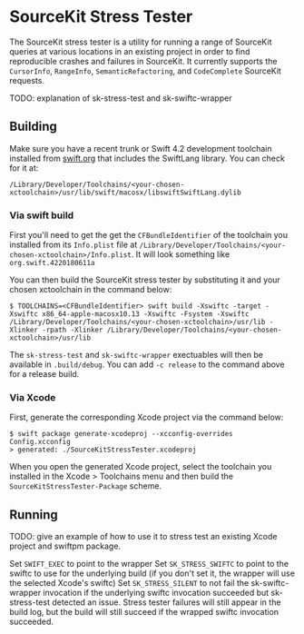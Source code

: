 # SourceKit Stress Tester

The SourceKit stress tester is a utility for running a range of SourceKit queries at various locations in an existing project in order to find reproducible crashes and failures in SourceKit. It currently supports the `CursorInfo`, `RangeInfo`, `SemanticRefactoring`, and `CodeComplete` SourceKit requests.

TODO: explanation of sk-stress-test and sk-swiftc-wrapper

## Building
Make sure you have a recent trunk or Swift 4.2 development toolchain installed from [swift.org](https://swift.org/download/) that includes the SwiftLang library. You can check for it at: 

```
/Library/Developer/Toolchains/<your-chosen-xctoolchain>/usr/lib/swift/macosx/libswiftSwiftLang.dylib
```

### Via swift build
First you'll need to get the get the `CFBundleIdentifier` of the toolchain you installed from its `Info.plist` file at `/Library/Developer/Toolchains/<your-chosen-xctoolchain>/Info.plist`. It will look something like `org.swift.4220180611a`

You can then build the SourceKit stress tester by substituting it and your chosen xctoolchain in the command below:

```
$ TOOLCHAINS=<CFBundleIdentifier> swift build -Xswiftc -target -Xswiftc x86_64-apple-macosx10.13 -Xswiftc -Fsystem -Xswiftc /Library/Developer/Toolchains/<your-chosen-xctoolchain>/usr/lib -Xlinker -rpath -Xlinker /Library/Developer/Toolchains/<your-chosen-xctoolchain>/usr/lib
```
The `sk-stress-test` and `sk-swiftc-wrapper` exectuables will then be available in `.build/debug`. You can add  `-c release` to the command above for a release build.

### Via Xcode

First, generate the corresponding Xcode project via the command below:

```
$ swift package generate-xcodeproj --xcconfig-overrides Config.xcconfig
> generated: ./SourceKitStressTester.xcodeproj
```

When you open the generated Xcode project, select the toolchain you installed in the Xcode > Toolchains menu and then build the `SourceKitStressTester-Package` scheme.

## Running

TODO: give an example of how to use it to stress test an existing Xcode project and swiftpm package.

Set `SWIFT_EXEC` to point to the wrapper
Set `SK_STRESS_SWIFTC` to point to the swiftc to use for the underlying build (if you don't set it, the wrapper will use the selected Xcode's swiftc) 
Set `SK_STRESS_SILENT` to not fail the sk-swiftc-wrapper invocation if the underlying swiftc invocation succeeded but sk-stress-test detected an issue. Stress tester failures will still appear in the build log, but the build will still succeed if the wrapped swiftc invocation succeeded.

